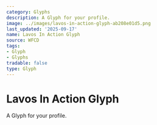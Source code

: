 ```yaml
---
category: Glyphs
description: A Glyph for your profile.
image: ../images/lavos-in-action-glyph-ab208e01d5.png
last_updated: '2025-09-17'
name: Lavos In Action Glyph
source: WFCD
tags:
- Glyph
- Glyphs
tradable: false
type: Glyph
---
```


# Lavos In Action Glyph

A Glyph for your profile.

